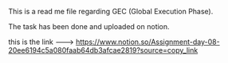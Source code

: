 This is a read me file regarding GEC (Global Execution Phase).

The task has been done and uploaded on notion.

this is the link --->
https://www.notion.so/Assignment-day-08-20ee6194c5a080faab64db3afcae2819?source=copy_link
